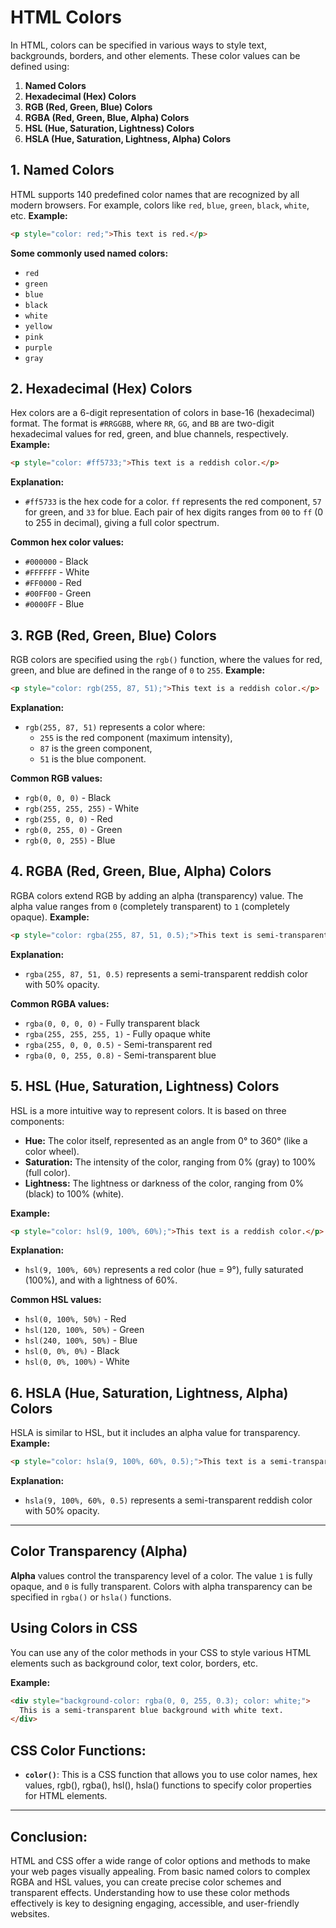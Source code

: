 
# HTML Colors

In HTML, colors can be specified in various ways to style text, backgrounds, borders, and other elements. These color values can be defined using:

1. **Named Colors**
2. **Hexadecimal (Hex) Colors**
3. **RGB (Red, Green, Blue) Colors**
4. **RGBA (Red, Green, Blue, Alpha) Colors**
5. **HSL (Hue, Saturation, Lightness) Colors**
6. **HSLA (Hue, Saturation, Lightness, Alpha) Colors**

## 1. **Named Colors**
HTML supports 140 predefined color names that are recognized by all modern browsers. For example, colors like `red`, `blue`, `green`, `black`, `white`, etc.
**Example:**
```html
<p style="color: red;">This text is red.</p>
```

**Some commonly used named colors:**
- `red`
- `green`
- `blue`
- `black`
- `white`
- `yellow`
- `pink`
- `purple`
- `gray`

## 2. **Hexadecimal (Hex) Colors**
Hex colors are a 6-digit representation of colors in base-16 (hexadecimal) format. The format is `#RRGGBB`, where `RR`, `GG`, and `BB` are two-digit hexadecimal values for red, green, and blue channels, respectively.
**Example:**
```html
<p style="color: #ff5733;">This text is a reddish color.</p>
```

**Explanation:**
- `#ff5733` is the hex code for a color. `ff` represents the red component, `57` for green, and `33` for blue. Each pair of hex digits ranges from `00` to `ff` (0 to 255 in decimal), giving a full color spectrum.

**Common hex color values:**
- `#000000` - Black
- `#FFFFFF` - White
- `#FF0000` - Red
- `#00FF00` - Green
- `#0000FF` - Blue

## 3. **RGB (Red, Green, Blue) Colors**
RGB colors are specified using the `rgb()` function, where the values for red, green, and blue are defined in the range of `0` to `255`.
**Example:**
```html
<p style="color: rgb(255, 87, 51);">This text is a reddish color.</p>
```

**Explanation:**
- `rgb(255, 87, 51)` represents a color where:
  - `255` is the red component (maximum intensity),
  - `87` is the green component,
  - `51` is the blue component.

**Common RGB values:**
- `rgb(0, 0, 0)` - Black
- `rgb(255, 255, 255)` - White
- `rgb(255, 0, 0)` - Red
- `rgb(0, 255, 0)` - Green
- `rgb(0, 0, 255)` - Blue

## 4. **RGBA (Red, Green, Blue, Alpha) Colors**
RGBA colors extend RGB by adding an alpha (transparency) value. The alpha value ranges from `0` (completely transparent) to `1` (completely opaque).
**Example:**
```html
<p style="color: rgba(255, 87, 51, 0.5);">This text is semi-transparent reddish color.</p>
```

**Explanation:**
- `rgba(255, 87, 51, 0.5)` represents a semi-transparent reddish color with 50% opacity.

**Common RGBA values:**
- `rgba(0, 0, 0, 0)` - Fully transparent black
- `rgba(255, 255, 255, 1)` - Fully opaque white
- `rgba(255, 0, 0, 0.5)` - Semi-transparent red
- `rgba(0, 0, 255, 0.8)` - Semi-transparent blue

## 5. **HSL (Hue, Saturation, Lightness) Colors**
HSL is a more intuitive way to represent colors. It is based on three components:
- **Hue:** The color itself, represented as an angle from 0° to 360° (like a color wheel).
- **Saturation:** The intensity of the color, ranging from 0% (gray) to 100% (full color).
- **Lightness:** The lightness or darkness of the color, ranging from 0% (black) to 100% (white).

**Example:**
```html
<p style="color: hsl(9, 100%, 60%);">This text is a reddish color.</p>
```

**Explanation:**
- `hsl(9, 100%, 60%)` represents a red color (hue = 9°), fully saturated (100%), and with a lightness of 60%.

**Common HSL values:**
- `hsl(0, 100%, 50%)` - Red
- `hsl(120, 100%, 50%)` - Green
- `hsl(240, 100%, 50%)` - Blue
- `hsl(0, 0%, 0%)` - Black
- `hsl(0, 0%, 100%)` - White

## 6. **HSLA (Hue, Saturation, Lightness, Alpha) Colors**
HSLA is similar to HSL, but it includes an alpha value for transparency.
**Example:**
```html
<p style="color: hsla(9, 100%, 60%, 0.5);">This text is a semi-transparent reddish color.</p>
```

**Explanation:**
- `hsla(9, 100%, 60%, 0.5)` represents a semi-transparent reddish color with 50% opacity.

---

## Color Transparency (Alpha)
**Alpha** values control the transparency level of a color. The value `1` is fully opaque, and `0` is fully transparent. Colors with alpha transparency can be specified in `rgba()` or `hsla()` functions.

## Using Colors in CSS
You can use any of the color methods in your CSS to style various HTML elements such as background color, text color, borders, etc.

**Example:**
```html
<div style="background-color: rgba(0, 0, 255, 0.3); color: white;">
  This is a semi-transparent blue background with white text.
</div>
```

## CSS Color Functions:
- **`color()`**: This is a CSS function that allows you to use color names, hex values, rgb(), rgba(), hsl(), hsla() functions to specify color properties for HTML elements.

---

## Conclusion:
HTML and CSS offer a wide range of color options and methods to make your web pages visually appealing. From basic named colors to complex RGBA and HSL values, you can create precise color schemes and transparent effects. Understanding how to use these color methods effectively is key to designing engaging, accessible, and user-friendly websites.
